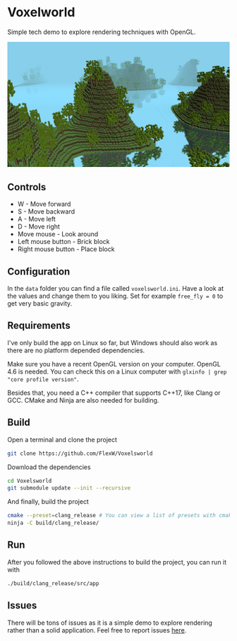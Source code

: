# Voxelworld

Simple tech demo to explore rendering techniques with OpenGL.

![Voxelsworld](screenshots/voxelsworld.png)

## Controls

* W                  - Move forward
* S                  - Move backward
* A                  - Move left
* D                  - Move right
* Move mouse         - Look around
* Left mouse button  - Brick block
* Right mouse button - Place block

## Configuration

In the `data` folder you can find a file called `voxelsworld.ini`. Have a look at the 
values and change them to you liking. Set for example `free_fly = 0` to get very basic gravity. 

## Requirements

I've only build the app on Linux so far, but Windows should also work as there are 
no platform depended dependencies. 

Make sure you have a recent OpenGL version on your computer. OpenGL 4.6 is needed.
You can check this on a Linux computer with `glxinfo | grep "core profile version"`.

Besides that, you need a C++ compiler that supports C++17, like Clang or GCC. 
CMake and Ninja are also needed for building.

## Build

Open a terminal and clone the project

```sh
git clone https://github.com/FlexW/Voxelsworld
```

Download the dependencies
```sh
cd Voxelsworld
git submodule update --init --recursive
```

And finally, build the project
```sh
cmake --preset=clang_release # You can view a list of presets with cmake --list-presets
ninja -C build/clang_release/
```

## Run

After you followed the above instructions to build the project, you can run it with
```sh
./build/clang_release/src/app
```

## Issues

There will be tons of issues as it is a simple demo to explore rendering rather than 
a solid application. Feel free to report issues [here](https://github.com/FlexW/Voxelsworld/issues).
